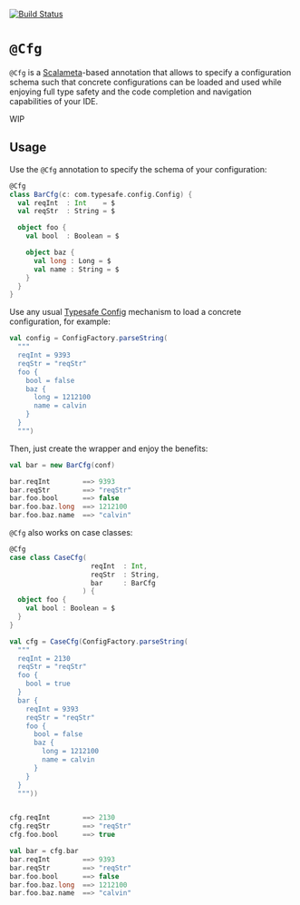 [![Build Status](https://travis-ci.org/carueda/cfg.svg?branch=master)](https://travis-ci.org/carueda/cfg)

# `@Cfg` 

`@Cfg` is a [Scalameta](http://scalameta.org/)-based annotation that allows to
specify a configuration schema such that concrete configurations can be loaded 
and used while enjoying full type safety and the code completion and navigation 
capabilities of your IDE.

WIP

## Usage

Use the `@Cfg` annotation to specify the schema of your configuration:

```scala
@Cfg
class BarCfg(c: com.typesafe.config.Config) {
  val reqInt  : Int    = $
  val reqStr  : String = $

  object foo {
    val bool  : Boolean = $

    object baz {
      val long : Long = $
      val name : String = $
    }
  }
}
```

Use any usual [Typesafe Config](https://github.com/typesafehub/config) 
mechanism to load a concrete configuration, for example:

```scala 
val config = ConfigFactory.parseString(
  """
  reqInt = 9393
  reqStr = "reqStr"
  foo {
    bool = false
    baz {
      long = 1212100
      name = calvin
    }
  }
  """)
```

Then, just create the wrapper and enjoy the benefits:

```scala
val bar = new BarCfg(conf)

bar.reqInt        ==> 9393
bar.reqStr        ==> "reqStr"
bar.foo.bool      ==> false
bar.foo.baz.long  ==> 1212100
bar.foo.baz.name  ==> "calvin"
```

`@Cfg` also works on case classes:

```scala
@Cfg
case class CaseCfg(
                    reqInt  : Int,
                    reqStr  : String,
                    bar     : BarCfg
                  ) {
  object foo {
    val bool : Boolean = $
  }
}

val cfg = CaseCfg(ConfigFactory.parseString(
  """
  reqInt = 2130
  reqStr = "reqStr"
  foo {
    bool = true
  }
  bar {
    reqInt = 9393
    reqStr = "reqStr"
    foo {
      bool = false
      baz {
        long = 1212100
        name = calvin
      }
    }
  }
  """))


cfg.reqInt        ==> 2130
cfg.reqStr        ==> "reqStr"
cfg.foo.bool      ==> true

val bar = cfg.bar
bar.reqInt        ==> 9393
bar.reqStr        ==> "reqStr"
bar.foo.bool      ==> false
bar.foo.baz.long  ==> 1212100
bar.foo.baz.name  ==> "calvin"
```
